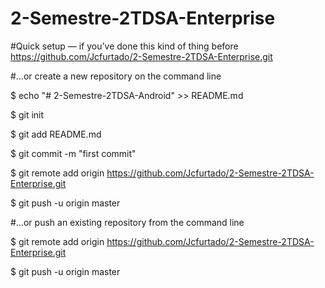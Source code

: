 # 2-Semestre-2TDSA-Enterprise

#Quick setup — if you’ve done this kind of thing before
https://github.com/Jcfurtado/2-Semestre-2TDSA-Enterprise.git

#…or create a new repository on the command line

$ echo "# 2-Semestre-2TDSA-Android" >> README.md

$ git init

$ git add README.md

$ git commit -m "first commit"

$ git remote add origin https://github.com/Jcfurtado/2-Semestre-2TDSA-Enterprise.git

$ git push -u origin master

#…or push an existing repository from the command line

$ git remote add origin https://github.com/Jcfurtado/2-Semestre-2TDSA-Enterprise.git

$ git push -u origin master
